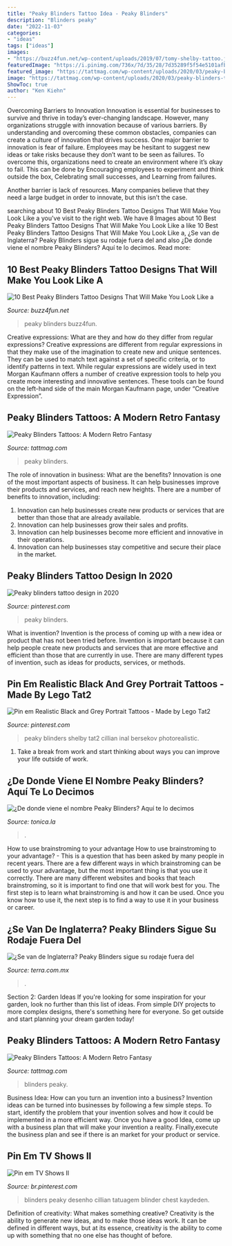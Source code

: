 ```yaml
---
title: "Peaky Blinders Tattoo Idea - Peaky Blinders"
description: "Blinders peaky"
date: "2022-11-03"
categories:
- "ideas"
tags: ["ideas"]
images:
- "https://buzz4fun.net/wp-content/uploads/2019/07/tomy-shelby-tattoo.jpg"
featuredImage: "https://i.pinimg.com/736x/7d/35/28/7d35289f5f54e5101afbbb87b376aa39.jpg"
featured_image: "https://tattmag.com/wp-content/uploads/2020/03/peaky-blinders-tattoo-34-1024x1024.jpg"
image: "https://tattmag.com/wp-content/uploads/2020/03/peaky-blinders-tattoo-189.jpg"
ShowToc: true
author: "Ken Kiehn"
---
```



Overcoming Barriers to Innovation
Innovation is essential for businesses to survive and thrive in today’s ever-changing landscape. However, many organizations struggle with innovation because of various barriers. By understanding and overcoming these common obstacles, companies can create a culture of innovation that drives success.
One major barrier to innovation is fear of failure. Employees may be hesitant to suggest new ideas or take risks because they don’t want to be seen as failures. To overcome this, organizations need to create an environment where it’s okay to fail. This can be done by Encouraging employees to experiment and think outside the box, Celebrating small successes, and Learning from failures.

Another barrier is lack of resources. Many companies believe that they need a large budget in order to innovate, but this isn’t the case.

	

		
searching about 10 Best Peaky Blinders Tattoo Designs That Will Make You Look Like a you've visit to the right web. We have 8 Images about 10 Best Peaky Blinders Tattoo Designs That Will Make You Look Like a like 10 Best Peaky Blinders Tattoo Designs That Will Make You Look Like a, ¿Se van de Inglaterra? Peaky Blinders sigue su rodaje fuera del and also ¿De donde viene el nombre Peaky Blinders? Aquí te lo decimos. Read more:
		
    
## 10 Best Peaky Blinders Tattoo Designs That Will Make You Look Like A

<img loading=lazy src="https://buzz4fun.net/wp-content/uploads/2019/07/tomy-shelby-tattoo.jpg" onerror="this.onerror=null;this.src='https://tse2.mm.bing.net/th?id=OIP.FV34SW4g1u4IZPSDAUTLhAHaHa&amp;pid=15.1';" alt="10 Best Peaky Blinders Tattoo Designs That Will Make You Look Like a">

_Source: buzz4fun.net_

>peaky blinders buzz4fun. 

	

Creative expressions: What are they and how do they differ from regular expressions?
Creative expressions are different from regular expressions in that they make use of the imagination to create new and unique sentences. They can be used to match text against a set of specific criteria, or to identify patterns in text.
While regular expressions are widely used in text Morgan Kaufmann offers a number of creative expression tools to help you create more interesting and innovative sentences. These tools can be found on the left-hand side of the main Morgan Kaufmann page, under “Creative Expression”.

    
## Peaky Blinders Tattoos: A Modern Retro Fantasy

<img loading=lazy src="https://tattmag.com/wp-content/uploads/2020/03/peaky-blinders-tattoo-189.jpg" onerror="this.onerror=null;this.src='https://tse4.mm.bing.net/th?id=OIP.Vfr3D-Wt-6Jo8Z2g2_MX6gHaHa&amp;pid=15.1';" alt="Peaky Blinders Tattoos: A Modern Retro Fantasy">

_Source: tattmag.com_

>peaky blinders. 

	

The role of innovation in business: What are the benefits?
Innovation is one of the most important aspects of business. It can help businesses improve their products and services, and reach new heights. There are a number of benefits to innovation, including: 
1. Innovation can help businesses create new products or services that are better than those that are already available. 
2. Innovation can help businesses grow their sales and profits. 
3. Innovation can help businesses become more efficient and innovative in their operations. 
4. Innovation can help businesses stay competitive and secure their place in the market.

    
## Peaky Blinders Tattoo Design In 2020

<img loading=lazy src="https://i.pinimg.com/736x/7d/35/28/7d35289f5f54e5101afbbb87b376aa39.jpg" onerror="this.onerror=null;this.src='https://tse4.mm.bing.net/th?id=OIP.RKyEw6Ql9hk3Fe94kfRtkAHaIc&amp;pid=15.1';" alt="Peaky blinders tattoo design in 2020">

_Source: pinterest.com_

>peaky blinders. 

	

What is invention?
Invention is the process of coming up with a new idea or product that has not been tried before. Invention is important because it can help people create new products and services that are more effective and efficient than those that are currently in use. There are many different types of invention, such as ideas for products, services, or methods.

    
## Pin Em Realistic Black And Grey Portrait Tattoos - Made By Lego Tat2

<img loading=lazy src="https://i.pinimg.com/736x/79/0a/17/790a1763ecafd0d5d42adbb5b47d1ff5.jpg" onerror="this.onerror=null;this.src='https://tse1.mm.bing.net/th?id=OIP.o7z-NFdCgG-8PfIbvWTV0AHaLH&amp;pid=15.1';" alt="Pin em Realistic Black and Grey Portrait Tattoos - Made by Lego Tat2">

_Source: pinterest.com_

>peaky blinders shelby tat2 cillian inal bersekov photorealistic. 

	

1. Take a break from work and start thinking about ways you can improve your life outside of work.

    
## ¿De Donde Viene El Nombre Peaky Blinders? Aquí Te Lo Decimos

<img loading=lazy src="https://www.tonica.la/__export/1570652757932/sites/debate/img/2019/10/09/peaky_blinders_7_1.jpg_393767600.jpg" onerror="this.onerror=null;this.src='https://tse3.mm.bing.net/th?id=OIP.xYv1YQ8zvnltWz4NHlGG1gHaE7&amp;pid=15.1';" alt="¿De donde viene el nombre Peaky Blinders? Aquí te lo decimos">

_Source: tonica.la_

>. 

	

How to use brainstroming to your advantage
How to use brainstroming to your advantage? - This is a question that has been asked by many people in recent years. There are a few different ways in which brainstroming can be used to your advantage, but the most important thing is that you use it correctly. There are many different websites and books that teach brainstroming, so it is important to find one that will work best for you. The first step is to learn what brainstroming is and how it can be used. Once you know how to use it, the next step is to find a way to use it in your business or career.

    
## ¿Se Van De Inglaterra? Peaky Blinders Sigue Su Rodaje Fuera Del

<img loading=lazy src="https://www.terra.com.mx/u/fotografias/m/2021/1/22/f1280x720-13862_145537_5534.jpg" onerror="this.onerror=null;this.src='https://tse2.mm.bing.net/th?id=OIP.47SuCdstpqA68chuDC5-kgHaEK&amp;pid=15.1';" alt="¿Se van de Inglaterra? Peaky Blinders sigue su rodaje fuera del">

_Source: terra.com.mx_

>. 

	

Section 2: Garden Ideas
If you're looking for some inspiration for your garden, look no further than this list of ideas. From simple DIY projects to more complex designs, there's something here for everyone. So get outside and start planning your dream garden today!

    
## Peaky Blinders Tattoos: A Modern Retro Fantasy

<img loading=lazy src="https://tattmag.com/wp-content/uploads/2020/03/peaky-blinders-tattoo-34-1024x1024.jpg" onerror="this.onerror=null;this.src='https://tse2.mm.bing.net/th?id=OIP.UM1YKrQNwygoLUKqPD2hmQHaHa&amp;pid=15.1';" alt="Peaky Blinders Tattoos: A Modern Retro Fantasy">

_Source: tattmag.com_

>blinders peaky. 

	

Business Idea: How can you turn an invention into a business?
Invention ideas can be turned into businesses by following a few simple steps. To start, identify the problem that your invention solves and how it could be implemented in a more efficient way. Once you have a good Idea, come up with a business plan that will make your invention a reality. Finally,execute the business plan and see if there is an market for your product or service.

    
## Pin Em TV Shows II

<img loading=lazy src="https://i.pinimg.com/736x/0a/3a/26/0a3a26f82a9740a0417352dd75c83b4c.jpg" onerror="this.onerror=null;this.src='https://tse2.mm.bing.net/th?id=OIP.rpp9rFxkUxFgzszQb_M7qgHaLc&amp;pid=15.1';" alt="Pin em TV Shows II">

_Source: br.pinterest.com_

>blinders peaky desenho cillian tatuagem blinder chest kaydeden. 

	

Definition of creativity: What makes something creative?
Creativity is the ability to generate new ideas, and to make those ideas work. It can be defined in different ways, but at its essence, creativity is the ability to come up with something that no one else has thought of before.

